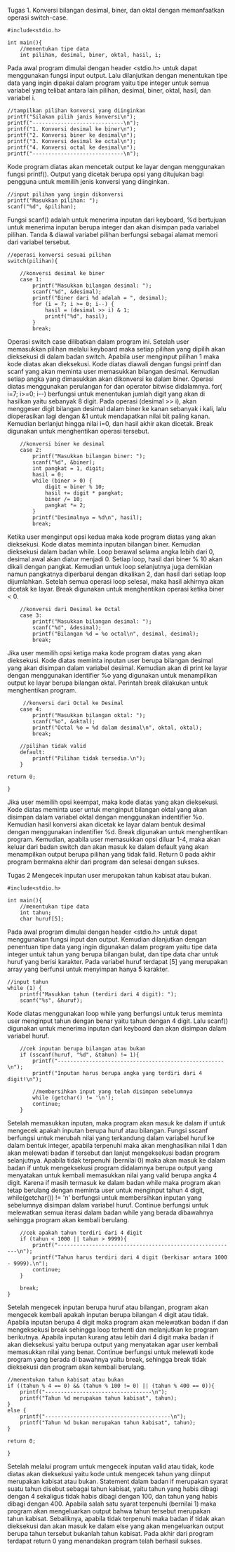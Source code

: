 Tugas 1. 
Konversi bilangan desimal, biner, dan oktal dengan memanfaatkan operasi switch-case.

    #include<stdio.h>

    int main(){
        //menentukan tipe data
        int pilihan, desimal, biner, oktal, hasil, i;

Pada awal program dimulai dengan header <stdio.h> untuk dapat menggunakan fungsi input output. Lalu dilanjutkan dengan menentukan tipe data yang ingin dipakai dalam program yaitu tipe integer untuk semua variabel yang telibat antara lain pilihan, desimal, biner, oktal, hasil, dan variabel i. 

    //tampilkan pilihan konversi yang diinginkan
    printf("Silakan pilih janis konversi\n");
    printf("-----------------------------\n");
    printf("1. Konversi desimal ke biner\n");
    printf("2. Konversi biner ke desimal\n");
    printf("3. Konversi desimal ke octal\n");
    printf("4. Konversi octal ke desimal\n");
    printf("-----------------------------\n");

Kode program diatas akan mencetak output ke layar dengan menggunakan fungsi printf(). Output yang dicetak berupa opsi yang ditujukan bagi pengguna untuk memilih jenis konversi yang diinginkan.

    //input pilihan yang ingin dikonversi
    printf("Masukkan pilihan: ");
    scanf("%d", &pilihan);

Fungsi scanf() adalah untuk menerima inputan dari keyboard, %d bertujuan untuk menerima inputan berupa integer dan akan disimpan pada variabel pilihan. Tanda & diawal variabel pilihan berfungsi sebagai alamat memori dari variabel tersebut.
    
    //operasi konversi sesuai pilihan
    switch(pilihan){

        //konversi desimal ke biner
        case 1:
            printf("Masukkan bilangan desimal: ");
            scanf("%d", &desimal);
            printf("Biner dari %d adalah = ", desimal);
            for (i = 7; i >= 0; i--) {
                hasil = (desimal >> i) & 1;
                printf("%d", hasil);
            }           
            break;

Operasi switch case dilibatkan dalam program ini. Setelah user memasukkan pilihan melalui keyboard maka setiap pilihan yang dipilih akan dieksekusi di dalam badan switch. Apabila user menginput pilihan 1 maka kode diatas akan dieksekusi. Kode diatas diawali dengan fungsi printf dan scanf yang akan meminta user memasukkan bilangan desimal. Kemudian setiap angka yang dimasukkan akan dikonversi ke dalam biner. Operasi diatas menggunakan perulangan for dan operator bitwise didalamnya. for( i=7; i>=0; i--) berfungsi untuk menentukan jumlah digit yang akan di hasilkan yaitu sebanyak 8 digit. Pada operasi (desimal >> i), akan menggeser digit bilangan desimal dalam biner ke kanan sebanyak i kali, lalu dioperasikan lagi dengan &1 untuk mendapatkan nilai bit paling kanan. Kemudian berlanjut hingga nilai i=0, dan hasil akhir akan dicetak. Break digunakan untuk menghentikan operasi tersebut.

        //konversi biner ke desimal
        case 2:  
            printf("Masukkan bilangan biner: ");
            scanf("%d", &biner);
            int pangkat = 1, digit;
            hasil = 0;         
            while (biner > 0) {
                digit = biner % 10;
                hasil += digit * pangkat;
                biner /= 10;
                pangkat *= 2;
            }
            printf("Desimalnya = %d\n", hasil);
            break;

Ketika user menginput opsi kedua maka kode program diatas yang akan dieksekusi. Kode diatas meminta inputan bilangan biner. Kemudian dieksekusi dalam badan while. Loop berawal selama angka lebih dari 0, desimal awal akan diatur menjadi 0. Setiap loop, hasil dari biner % 10 akan dikali dengan pangkat. Kemudian untuk loop selanjutnya juga demikian namun pangkatnya diperbarui dengan dikalikan 2, dan hasil dari setiap loop dijumlahkan. Setelah semua operasi loop selesai, maka hasil akhirnya akan dicetak ke layar. Break digunakan untuk menghentikan operasi ketika biner < 0.

        //konversi dari Desimal ke Octal
        case 3:
            printf("Masukkan bilangan desimal: ");
            scanf("%d", &desimal); 
            printf("Bilangan %d = %o octal\n", desimal, desimal);
            break;
            
Jika user memilih opsi ketiga maka kode program diatas yang akan dieksekusi. Kode diatas meminta inputan user berupa bilangan desimal yang akan disimpan dalam variabel desimal. Kemudian akan di print ke layar dengan menggunakan identifier %o yang digunakan untuk menampilkan output ke layar berupa bilangan oktal. Perintah break dilakukan untuk menghentikan program.

         //konversi dari Octal ke Desimal
        case 4:
            printf("Masukkan bilangan oktal: ");
            scanf("%o", &oktal); 
            printf("Octal %o = %d dalam desimal\n", oktal, oktal);
            break;

        //pilihan tidak valid
        default:
            printf("Pilihan tidak tersedia.\n");
        }

    return 0;
    
    }

Jika user memilih opsi keempat, maka kode diatas yang akan dieksekusi. Kode diatas meminta user untuk menginput bilangan oktal yang akan disimpan dalam variabel oktal dengan menggunakan indentifier %o. Kemudian hasil konversi akan dicetak ke layar dalam bentuk desimal dengan menggunakan indentifier %d. Break digunakan untuk menghentikan program. Kemudian, apabila user memasukkan opsi diluar 1-4, maka akan keluar dari badan switch dan akan masuk ke dalam default yang akan menampilkan output berupa pilihan yang tidak falid. Return 0 pada akhir program bermakna akhir dari program dan selesai dengan sukses. 


Tugas 2
Mengecek inputan user merupakan tahun kabisat atau bukan.

    #include<stdio.h>

    int main(){
        //menentukan tipe data
        int tahun;
        char huruf[5];

Pada awal program dimulai dengan header <stdio.h> untuk dapat menggunakan fungsi input dan output. Kemudian dilanjutkan dengan penentuan tipe data yang ingin digunakan dalam program yaitu tipe data integer untuk tahun yang berupa bilangan bulat, dan tipe data char untuk huruf yang berisi karakter. Pada variabel huruf terdapat [5] yang merupakan array yang berfunsi untuk menyimpan hanya 5 karakter.

    //input tahun
    while (1) {
        printf("Masukkan tahun (terdiri dari 4 digit): ");
        scanf("%s", &huruf);

Kode diatas menggunakan loop while yang berfungsi untuk terus meminta user menginput tahun dengan benar yaitu tahun dengan 4 digit. Lalu scanf() digunakan untuk menerima inputan dari keyboard dan akan disimpan dalam variabel huruf.

        //cek inputan berupa bilangan atau bukan
        if (sscanf(huruf, "%d", &tahun) != 1){
            printf("-----------------------------------------------------\n");
            printf("Inputan harus berupa angka yang terdiri dari 4 digit!\n");
            
            //membersihkan input yang telah disimpan sebelumnya
            while (getchar() != '\n');
            continue;
        }

Setelah memasukkan inputan, maka program akan masuk ke dalam if untuk mengecek apakah inputan berupa huruf atau bilangan. Fungsi sscanf berfungsi untuk merubah nilai yang terkandung dalam variabel huruf ke dalam bentuk integer, apabila terpenuhi maka akan menghasilkan nilai 1 dan akan melewati badan if tersebut dan lanjut mengeksekusi badan program selanjutnya. Apabila tidak terpenuhi (bernilai 0) maka akan masuk ke dalam badan if untuk mengeksekusi program didalamnya berupa output yang menyatakan untuk kembali memasukkan nilai yang valid berupa angka 4 digit. Karena if masih termasuk ke dalam badan while maka program akan tetap berulang dengan meminta user untuk menginput tahun 4 digit, while(getchar()) != 'n' berfungsi untuk membersihkan inputan yang sebelumnya disimpan dalam variabel huruf. Continue berfungsi untuk melewatkan semua iterasi dalam badan while yang berada dibawahnya sehingga program akan kembali berulang.
    
        //cek apakah tahun terdiri dari 4 digit
        if (tahun < 1000 || tahun > 9999){
            printf("---------------------------------------------------------\n");
            printf("Tahun harus terdiri dari 4 digit (berkisar antara 1000 - 9999).\n");
            continue;
        } 

        break;
    }

Setelah mengecek inputan berupa huruf atau bilangan, program akan mengecek kembali apakah inputan berupa bilangan 4 digit atau tidak. Apabila inputan berupa 4 digit maka program akan melewatkan badan if dan mengeksekusi break sehingga loop terhenti dan melanjutkan ke program berikutnya. Apabila inputan kurang atau lebih dari 4 digit maka badan if akan dieksekusi yaitu berupa output yang menyatakan agar user kembali memasukkan nilai yang benar. Continue berfungsi untuk melewati kode program yang berada di bawahnya yaitu break, sehingga break tidak dieksekusi dan program akan kembali berulang.

    //menentukan tahun kabisat atau bukan
    if ((tahun % 4 == 0) && (tahun % 100 != 0) || (tahun % 400 == 0)){
        printf("----------------------------------\n");
        printf("Tahun %d merupakan tahun kabisat", tahun);
    }
    else {
        printf("----------------------------------------\n");
        printf("Tahun %d bukan merupakan tahun kabisat", tahun);
    }

    return 0;

    }

Setelah melalui program untuk mengecek inputan valid atau tidak, kode diatas akan dieksekusi yaitu kode untuk mengecek tahun yang diinput merupakan kabisat atau bukan. Statement dalam badan if merupakan syarat suatu tahun disebut sebagai tahun kabisat, yaitu tahun yang habis dibagi dengan 4 sekaligus tidak habis dibagi dengan 100, dan tahun yang habis dibagi dengan 400. Apabila salah satu syarat terpenuhi (bernilai 1) maka program akan mengeluarkan output bahwa tahun tersebut merupakan tahun kabisat. Sebaliknya, apabila tidak terpenuhi maka badan if tidak akan dieksekusi dan akan masuk ke dalam else yang akan mengeluarkan output berupa tahun tersebut bukanlah tahun kabisat. Pada akhir dari program terdapat return 0 yang menandakan program telah berhasil sukses.
